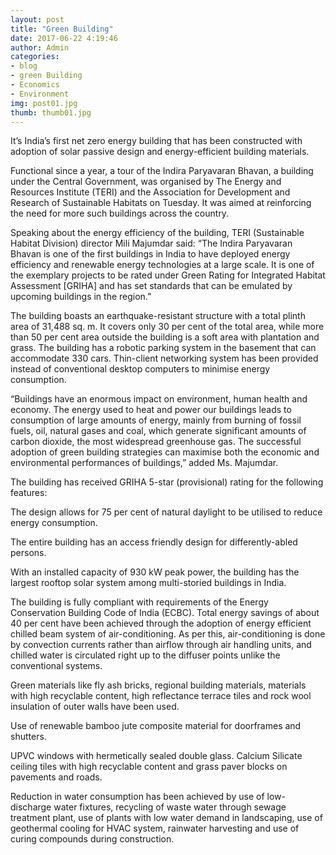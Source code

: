 ```yaml
---
layout: post
title: "Green Building"
date: 2017-06-22 4:19:46
author: Admin
categories: 
- blog
- green Building
- Economics
- Environment
img: post01.jpg
thumb: thumb01.jpg
---
```


It’s India’s first net zero energy building that has been constructed with adoption of solar passive design and energy-efficient building materials.

Functional since a year, a tour of the Indira Paryavaran Bhavan, a building under the Central Government, was organised by The Energy and Resources Institute (TERI) and the Association for Development and Research of Sustainable Habitats on Tuesday. It was aimed at reinforcing the need for more such buildings across the country.

Speaking about the energy efficiency of the building, TERI (Sustainable Habitat Division) director Mili Majumdar said: “The Indira Paryavaran Bhavan is one of the first buildings in India to have deployed energy efficiency and renewable energy technologies at a large scale. It is one of the exemplary projects to be rated under Green Rating for Integrated Habitat Assessment [GRIHA] and has set standards that can be emulated by upcoming buildings in the region.”

The building boasts an earthquake-resistant structure with a total plinth area of 31,488 sq. m. It covers only 30 per cent of the total area, while more than 50 per cent area outside the building is a soft area with plantation and grass. The building has a robotic parking system in the basement that can accommodate 330 cars. Thin-client networking system has been provided instead of conventional desktop computers to minimise energy consumption.

“Buildings have an enormous impact on environment, human health and economy. The energy used to heat and power our buildings leads to consumption of large amounts of energy, mainly from burning of fossil fuels, oil, natural gases and coal, which generate significant amounts of carbon dioxide, the most widespread greenhouse gas. The successful adoption of green building strategies can maximise both the economic and environmental performances of buildings,” added Ms. Majumdar.

The building has received GRIHA 5-star (provisional) rating for the following features:

The design allows for 75 per cent of natural daylight to be utilised to reduce energy consumption.

The entire building has an access friendly design for differently-abled persons.

With an installed capacity of 930 kW peak power, the building has the largest rooftop solar system among multi-storied buildings in India.

The building is fully compliant with requirements of the Energy Conservation Building Code of India (ECBC). Total energy savings of about 40 per cent have been achieved through the adoption of energy efficient chilled beam system of air-conditioning. As per this, air-conditioning is done by convection currents rather than airflow through air handling units, and chilled water is circulated right up to the diffuser points unlike the conventional systems.

Green materials like fly ash bricks, regional building materials, materials with high recyclable content, high reflectance terrace tiles and rock wool insulation of outer walls have been used.

Use of renewable bamboo jute composite material for doorframes and shutters.

UPVC windows with hermetically sealed double glass. Calcium Silicate ceiling tiles with high recyclable content and grass paver blocks on pavements and roads.

Reduction in water consumption has been achieved by use of low-discharge water fixtures, recycling of waste water through sewage treatment plant, use of plants with low water demand in landscaping, use of geothermal cooling for HVAC system, rainwater harvesting and use of curing compounds during construction.
